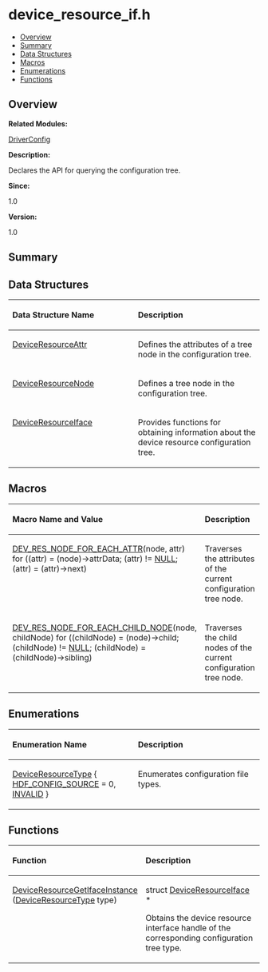 # device\_resource\_if.h<a name="EN-US_TOPIC_0000001055518054"></a>

-   [Overview](#section1360663492165626)
-   [Summary](#section991756132165626)
-   [Data Structures](#nested-classes)
-   [Macros](#define-members)
-   [Enumerations](#enum-members)
-   [Functions](#func-members)

## **Overview**<a name="section1360663492165626"></a>

**Related Modules:**

[DriverConfig](driverconfig.md)

**Description:**

Declares the API for querying the configuration tree. 

**Since:**

1.0

**Version:**

1.0

## **Summary**<a name="section991756132165626"></a>

## Data Structures<a name="nested-classes"></a>

<a name="table1667846344165626"></a>
<table><thead align="left"><tr id="row150237110165626"><th class="cellrowborder" valign="top" width="50%" id="mcps1.1.3.1.1"><p id="p2119097560165626"><a name="p2119097560165626"></a><a name="p2119097560165626"></a>Data Structure Name</p>
</th>
<th class="cellrowborder" valign="top" width="50%" id="mcps1.1.3.1.2"><p id="p739028093165626"><a name="p739028093165626"></a><a name="p739028093165626"></a>Description</p>
</th>
</tr>
</thead>
<tbody><tr id="row500088232165626"><td class="cellrowborder" valign="top" width="50%" headers="mcps1.1.3.1.1 "><p id="p283739984165626"><a name="p283739984165626"></a><a name="p283739984165626"></a><a href="deviceresourceattr.md">DeviceResourceAttr</a></p>
</td>
<td class="cellrowborder" valign="top" width="50%" headers="mcps1.1.3.1.2 "><p id="p663218692165626"><a name="p663218692165626"></a><a name="p663218692165626"></a>Defines the attributes of a tree node in the configuration tree. </p>
</td>
</tr>
<tr id="row294364227165626"><td class="cellrowborder" valign="top" width="50%" headers="mcps1.1.3.1.1 "><p id="p863968857165626"><a name="p863968857165626"></a><a name="p863968857165626"></a><a href="deviceresourcenode.md">DeviceResourceNode</a></p>
</td>
<td class="cellrowborder" valign="top" width="50%" headers="mcps1.1.3.1.2 "><p id="p91202695165626"><a name="p91202695165626"></a><a name="p91202695165626"></a>Defines a tree node in the configuration tree. </p>
</td>
</tr>
<tr id="row1634224646165626"><td class="cellrowborder" valign="top" width="50%" headers="mcps1.1.3.1.1 "><p id="p407215229165626"><a name="p407215229165626"></a><a name="p407215229165626"></a><a href="deviceresourceiface.md">DeviceResourceIface</a></p>
</td>
<td class="cellrowborder" valign="top" width="50%" headers="mcps1.1.3.1.2 "><p id="p187879497165626"><a name="p187879497165626"></a><a name="p187879497165626"></a>Provides functions for obtaining information about the device resource configuration tree. </p>
</td>
</tr>
</tbody>
</table>

## Macros<a name="define-members"></a>

<a name="table728607486165626"></a>
<table><thead align="left"><tr id="row1908643703165626"><th class="cellrowborder" valign="top" width="50%" id="mcps1.1.3.1.1"><p id="p46820464165626"><a name="p46820464165626"></a><a name="p46820464165626"></a>Macro Name and Value</p>
</th>
<th class="cellrowborder" valign="top" width="50%" id="mcps1.1.3.1.2"><p id="p1555824671165626"><a name="p1555824671165626"></a><a name="p1555824671165626"></a>Description</p>
</th>
</tr>
</thead>
<tbody><tr id="row1253195168165626"><td class="cellrowborder" valign="top" width="50%" headers="mcps1.1.3.1.1 "><p id="p1495905341165626"><a name="p1495905341165626"></a><a name="p1495905341165626"></a><a href="driverconfig.md#gaea582d01be42ff534e33b0484094af9b">DEV_RES_NODE_FOR_EACH_ATTR</a>(node, attr)   for ((attr) = (node)-&gt;attrData; (attr) != <a href="utils.md#ga070d2ce7b6bb7e5c05602aa8c308d0c4">NULL</a>; (attr) = (attr)-&gt;next)</p>
</td>
<td class="cellrowborder" valign="top" width="50%" headers="mcps1.1.3.1.2 "><p id="p2031193880165626"><a name="p2031193880165626"></a><a name="p2031193880165626"></a>Traverses the attributes of the current configuration tree node. </p>
</td>
</tr>
<tr id="row2060518293165626"><td class="cellrowborder" valign="top" width="50%" headers="mcps1.1.3.1.1 "><p id="p972211754165626"><a name="p972211754165626"></a><a name="p972211754165626"></a><a href="driverconfig.md#ga1b848db724617a3cf0e5b3f2453b8846">DEV_RES_NODE_FOR_EACH_CHILD_NODE</a>(node, childNode)   for ((childNode) = (node)-&gt;child; (childNode) != <a href="utils.md#ga070d2ce7b6bb7e5c05602aa8c308d0c4">NULL</a>; (childNode) = (childNode)-&gt;sibling)</p>
</td>
<td class="cellrowborder" valign="top" width="50%" headers="mcps1.1.3.1.2 "><p id="p146441881165626"><a name="p146441881165626"></a><a name="p146441881165626"></a>Traverses the child nodes of the current configuration tree node. </p>
</td>
</tr>
</tbody>
</table>

## Enumerations<a name="enum-members"></a>

<a name="table1155683440165626"></a>
<table><thead align="left"><tr id="row1762127024165626"><th class="cellrowborder" valign="top" width="50%" id="mcps1.1.3.1.1"><p id="p1797781587165626"><a name="p1797781587165626"></a><a name="p1797781587165626"></a>Enumeration Name</p>
</th>
<th class="cellrowborder" valign="top" width="50%" id="mcps1.1.3.1.2"><p id="p671775454165626"><a name="p671775454165626"></a><a name="p671775454165626"></a>Description</p>
</th>
</tr>
</thead>
<tbody><tr id="row183654441165626"><td class="cellrowborder" valign="top" width="50%" headers="mcps1.1.3.1.1 "><p id="p1377466239165626"><a name="p1377466239165626"></a><a name="p1377466239165626"></a><a href="driverconfig.md#ga09c9585a5d95c79fd5ee4bd8863ba66a">DeviceResourceType</a> { <a href="driverconfig.md#gga09c9585a5d95c79fd5ee4bd8863ba66aa7827b61588e550672bc41a3710e13ce9">HDF_CONFIG_SOURCE</a> = 0, <a href="driverconfig.md#gga09c9585a5d95c79fd5ee4bd8863ba66aaef2863a469df3ea6871d640e3669a2f2">INVALID</a> }</p>
</td>
<td class="cellrowborder" valign="top" width="50%" headers="mcps1.1.3.1.2 "><p id="p1539772760165626"><a name="p1539772760165626"></a><a name="p1539772760165626"></a>Enumerates configuration file types. </p>
</td>
</tr>
</tbody>
</table>

## Functions<a name="func-members"></a>

<a name="table1238964497165626"></a>
<table><thead align="left"><tr id="row339992848165626"><th class="cellrowborder" valign="top" width="50%" id="mcps1.1.3.1.1"><p id="p1387071279165626"><a name="p1387071279165626"></a><a name="p1387071279165626"></a>Function</p>
</th>
<th class="cellrowborder" valign="top" width="50%" id="mcps1.1.3.1.2"><p id="p897278491165626"><a name="p897278491165626"></a><a name="p897278491165626"></a>Description</p>
</th>
</tr>
</thead>
<tbody><tr id="row100259917165626"><td class="cellrowborder" valign="top" width="50%" headers="mcps1.1.3.1.1 "><p id="p1224020343165626"><a name="p1224020343165626"></a><a name="p1224020343165626"></a><a href="driverconfig.md#gabfbfb1ffec32f04e8f3660eadb7677a0">DeviceResourceGetIfaceInstance</a> (<a href="driverconfig.md#ga09c9585a5d95c79fd5ee4bd8863ba66a">DeviceResourceType</a> type)</p>
</td>
<td class="cellrowborder" valign="top" width="50%" headers="mcps1.1.3.1.2 "><p id="p572069130165626"><a name="p572069130165626"></a><a name="p572069130165626"></a>struct <a href="deviceresourceiface.md">DeviceResourceIface</a> * </p>
<p id="p1626260806165626"><a name="p1626260806165626"></a><a name="p1626260806165626"></a>Obtains the device resource interface handle of the corresponding configuration tree type. </p>
</td>
</tr>
</tbody>
</table>

